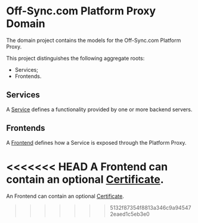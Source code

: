 # Off-Sync.com Platform Proxy Domain

The domain project contains the models for the Off-Sync.com Platform Proxy.

This project distinguishes the following aggregate roots:
* Services;
* Frontends.

## Services

A [Service](https://godoc.org/github.com/off-sync/platform-proxy-domain/services#Service) defines a functionality provided by one or more backend servers.

## Frontends

A [Frontend](https://godoc.org/github.com/off-sync/platform-proxy-domain/frontends#Frontend) defines how a Service is exposed through the Platform Proxy.

<<<<<<< HEAD
A Frontend can contain an optional [Certificate](https://godoc.org/github.com/off-sync/platform-proxy-domain/frontends#Certificate).
=======
An Frontend can contain an optional [Certificate](https://godoc.org/github.com/off-sync/platform-proxy-domain/frontends#Certificate).
>>>>>>> 5132f87354f8813a346c9a945472eaed1c5eb3e0
